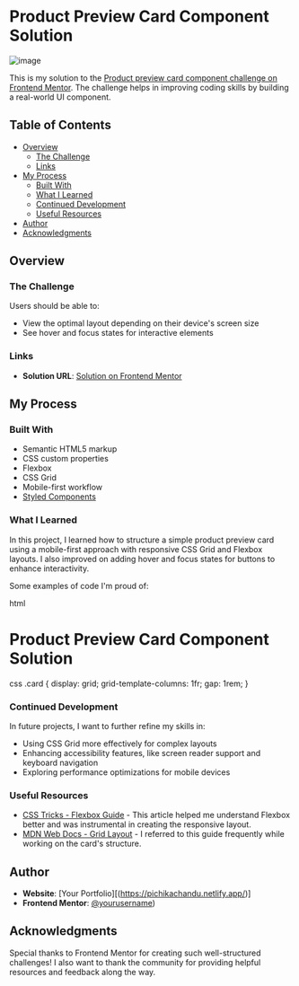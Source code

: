 # Product Preview Card Component Solution
![image](https://github.com/user-attachments/assets/18a5681c-9ab3-4ebf-a97e-b2607ed00418)

This is my solution to the [Product preview card component challenge on Frontend Mentor](https://www.frontendmentor.io/challenges/product-preview-card-component-GO7UmttRfa). The challenge helps in improving coding skills by building a real-world UI component.

## Table of Contents

- [Overview](#overview)
  - [The Challenge](#the-challenge)
  - [Links](#links)
- [My Process](#my-process)
  - [Built With](#built-with)
  - [What I Learned](#what-i-learned)
  - [Continued Development](#continued-development)
  - [Useful Resources](#useful-resources)
- [Author](#author)
- [Acknowledgments](#acknowledgments)

## Overview

### The Challenge

Users should be able to:

- View the optimal layout depending on their device's screen size
- See hover and focus states for interactive elements


### Links

- **Solution URL**: [Solution on Frontend Mentor](https://www.frontendmentor.io/solutions/product-preview-card-component)
## My Process

### Built With

- Semantic HTML5 markup
- CSS custom properties
- Flexbox
- CSS Grid
- Mobile-first workflow
- [Styled Components](https://styled-components.com/)

### What I Learned

In this project, I learned how to structure a simple product preview card using a mobile-first approach with responsive CSS Grid and Flexbox layouts. I also improved on adding hover and focus states for buttons to enhance interactivity.

Some examples of code I'm proud of:

html
<h1>Product Preview Card Component Solution</h1>


css
.card {
  display: grid;
  grid-template-columns: 1fr;
  gap: 1rem;
}




### Continued Development

In future projects, I want to further refine my skills in:

- Using CSS Grid more effectively for complex layouts
- Enhancing accessibility features, like screen reader support and keyboard navigation
- Exploring performance optimizations for mobile devices

### Useful Resources

- [CSS Tricks - Flexbox Guide](https://css-tricks.com/snippets/css/a-guide-to-flexbox/) - This article helped me understand Flexbox better and was instrumental in creating the responsive layout.
- [MDN Web Docs - Grid Layout](https://developer.mozilla.org/en-US/docs/Web/CSS/CSS_Grid_Layout) - I referred to this guide frequently while working on the card's structure.

## Author

- **Website**: [Your Portfolio][(https://pichikachandu.netlify.app/)]
- **Frontend Mentor**: [@yourusername](https://www.frontendmentor.io/profile/Pichikachandu))

## Acknowledgments

Special thanks to Frontend Mentor for creating such well-structured challenges! I also want to thank the community for providing helpful resources and feedback along the way.

